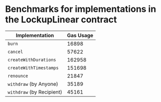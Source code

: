 # Benchmarks for implementations in the LockupLinear contract

| Implementation            | Gas Usage |
| ------------------------- | --------- |
| `burn`                    | 16898     |
| `cancel`                  | 57622     |
| `createWithDurations`     | 162958    |
| `createWithTimestamps`    | 151698    |
| `renounce`                | 21847     |
| `withdraw` (by Anyone)    | 35189     |
| `withdraw` (by Recipient) | 45161     |
